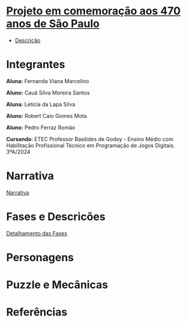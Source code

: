 # <a href="https://github.com/LehLapa/Projeto470SP/wiki"> Projeto em comemoração aos 470 anos de São Paulo <a>

- <a href="https://github.com/LehLapa/Projeto470SP/wiki/Descri%C3%A7%C3%A3o"> Descrição <a>

# Integrantes 
**Aluna:** Fernanda Viana Marcelino

**Aluno:** Cauã Silva Moreira Santos

**Aluna:** Letícia da Lapa Silva 

**Aluno:** Robert Caio Gomes Mota 

**Aluno:** Pedro Ferraz Romão

**Cursando**: ETEC Professor Basilides de Godoy - Ensino Médio com Habilitação Profissional Técnico em Programação de Jogos Digitais. 3ºA/2024
##
# Narrativa
<a href="https://github.com/LehLapa/Projeto470SP/wiki/Descri%C3%A7%C3%A3o#narrativa"> Narrativa <a>

# Fases e Descricões 
<a href="https://github.com/LehLapa/Projeto470SP/wiki/Fases"> Detalhamento das Fases <a>

# Personagens 


# Puzzle e Mecânicas


# Referências
